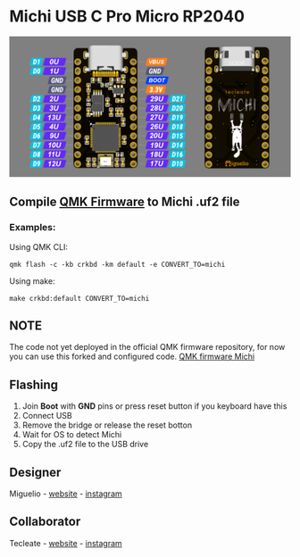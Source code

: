 # Michi USB C Pro Micro RP2040

![michi-pro-micro](https://github.com/ci-bus/michi/blob/master/pinout.jpeg)

## Compile [QMK Firmware](https://docs.qmk.fm/) to Michi .uf2 file 

### Examples:
Using QMK CLI:
```
qmk flash -c -kb crkbd -km default -e CONVERT_TO=michi
```
Using make:
```
make crkbd:default CONVERT_TO=michi
```

## NOTE

The code not yet deployed in the official QMK firmware repository, for now you can use this forked and configured code.
[QMK firmware Michi](https://github.com/ci-bus/qmk_firmware/tree/promicro-michi-rp2040)

## Flashing

1. Join **Boot** with **GND** pins or press reset button if you keyboard have this
2. Connect USB
3. Remove the bridge or release the reset botton
4. Wait for OS to detect Michi
5. Copy the .uf2 file to the USB drive

## Designer

Miguelio - [website](https://miguelio.com/) - [instagram](https://www.instagram.com/migueliokeyboards/)
  
## Collaborator

Tecleate - [website](https://tecleate.com/) - [instagram](https://www.instagram.com/tecleate/)
